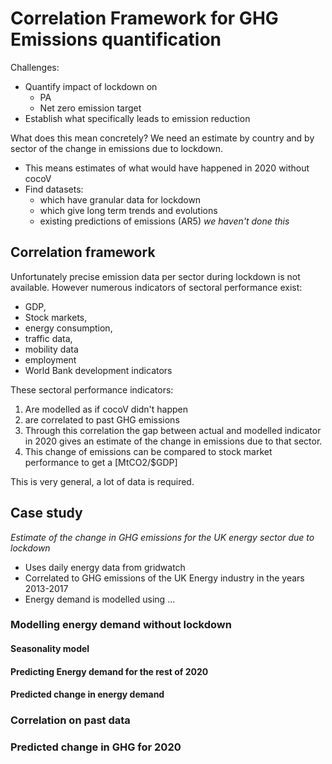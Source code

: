 # Correlation Framework for GHG Emissions quantification

Challenges:

+ Quantify impact of lockdown on
  + PA
  + Net zero emission target
+ Establish what specifically leads to emission reduction

What does this mean concretely? We need an estimate by country and by sector of the 
change in emissions due to lockdown.

+ This means estimates of what would have happened in 2020 without cocoV
+ Find datasets:
  + which have granular data for lockdown
  + which give long term trends and evolutions
  + existing predictions of emissions (AR5) *we haven't done this*

## Correlation framework

Unfortunately precise emission data per sector during lockdown is not available.
However numerous indicators of sectoral performance exist:

+ GDP,  
+ Stock markets,
+ energy consumption, 
+ traffic data,
+ mobility data
+ employment
+ World Bank development indicators

These sectoral performance indicators:

1. Are modelled as if cocoV didn't happen
2. are correlated to past GHG emissions
3. Through this correlation the gap between actual and modelled indicator
in 2020 gives an estimate of the change in emissions due to that sector.
4. This change of emissions can be compared to stock market performance to get
a [MtCO2/$GDP]

This is very general, a lot of data is required.

## Case study 

*Estimate of the change in GHG emissions for the UK energy sector due to lockdown*

+ Uses daily energy data from gridwatch
+ Correlated to GHG emissions of the UK Energy industry in the years 2013-2017
+ Energy demand is modelled using ...

### Modelling energy demand without lockdown

#### Seasonality model

#### Predicting Energy demand for the rest of 2020

#### Predicted change in energy demand

### Correlation on past data

### Predicted change in GHG for 2020
